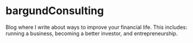 # bargundConsulting
Blog where I write about ways to improve your financial life. This includes: running a business, becoming a better investor, and entrepreneurship.
